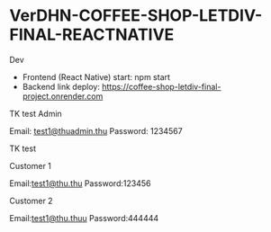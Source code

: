 ﻿# VerDHN-COFFEE-SHOP-LETDIV-FINAL-REACTNATIVE

Dev

- Frontend (React Native) start: npm start
- Backend link deploy: https://coffee-shop-letdiv-final-project.onrender.com

TK test Admin

Email: test1@thuadmin.thu
Password: 1234567


TK test 

Customer 1

Email:test1@thu.thu
Password:123456


Customer 2

Email:test1@thu.thuu
Password:444444
